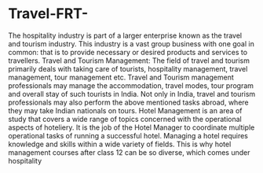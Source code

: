 # Travel-FRT-
The hospitality industry is part of a larger enterprise known as the travel and tourism industry. 
This industry is a vast group business with one goal in common: that is to provide necessary or desired products and services to travellers.
Travel and Tourism Management: The field of travel and tourism primarily deals with taking care of tourists, hospitality management, 
travel management, tour management etc. Travel and Tourism management professionals may manage the accommodation, travel modes, tour program and overall stay of such 
tourists in India. Not only in India, travel and tourism professionals may also perform the above mentioned tasks abroad, where they may take Indian nationals on tours.
Hotel Management is an area of study that covers a wide range of topics concerned with the operational aspects of hoteliery. It is the job of the Hotel Manager to coordinate multiple operational tasks of running a successful hotel. Managing a hotel requires knowledge and skills within a wide variety of fields. This is why hotel management courses after class 12 can be so diverse, which comes under hospitality
